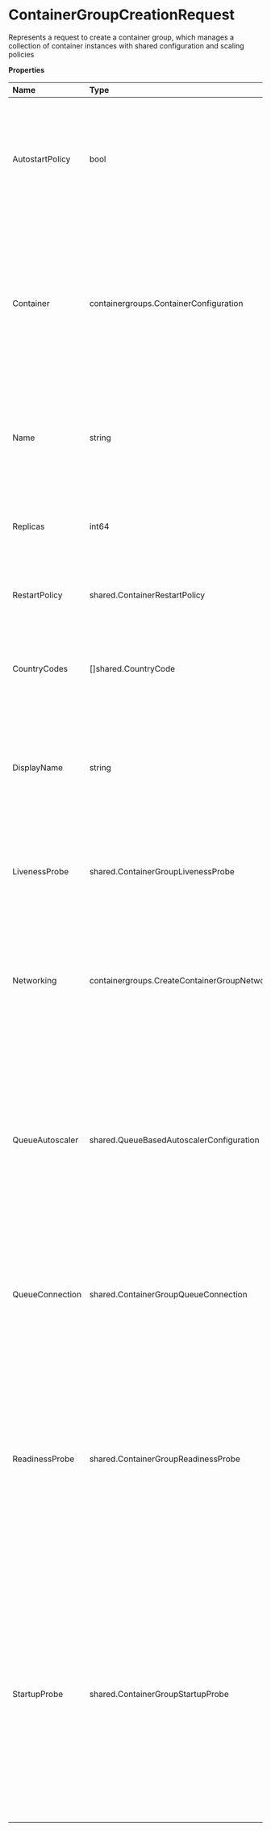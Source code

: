 # ContainerGroupCreationRequest

Represents a request to create a container group, which manages a collection of container instances with shared configuration and scaling policies

**Properties**

| Name            | Type                                           | Required | Description                                                                                                                                                                                                                                                                                              |
| :-------------- | :--------------------------------------------- | :------- | :------------------------------------------------------------------------------------------------------------------------------------------------------------------------------------------------------------------------------------------------------------------------------------------------------- |
| AutostartPolicy | bool                                           | ✅       | Determines whether the container group should start automatically when created (true) or remain stopped until manually started (false)                                                                                                                                                                   |
| Container       | containergroups.ContainerConfiguration         | ✅       | Configuration for creating a container within a container group. Defines the container image, resource requirements, environment variables, and other settings needed to deploy and run the container.                                                                                                   |
| Name            | string                                         | ✅       | Unique identifier for the container group that must follow DNS naming conventions (lowercase alphanumeric with hyphens)                                                                                                                                                                                  |
| Replicas        | int64                                          | ✅       | Number of container instances to deploy and maintain for this container group                                                                                                                                                                                                                            |
| RestartPolicy   | shared.ContainerRestartPolicy                  | ✅       | Specifies the policy for restarting containers when they exit or fail.                                                                                                                                                                                                                                   |
| CountryCodes    | []shared.CountryCode                           | ❌       | List of countries nodes must be located in. Remove this field to permit nodes from any country.                                                                                                                                                                                                          |
| DisplayName     | string                                         | ❌       | Human-readable name for the container group that can include spaces and special characters, used for display purposes                                                                                                                                                                                    |
| LivenessProbe   | shared.ContainerGroupLivenessProbe             | ❌       | Defines a liveness probe for container groups that determines when to restart a container if it becomes unhealthy                                                                                                                                                                                        |
| Networking      | containergroups.CreateContainerGroupNetworking | ❌       | Network configuration for container groups specifying connectivity parameters, including authentication, protocol, and timeout settings                                                                                                                                                                  |
| QueueAutoscaler | shared.QueueBasedAutoscalerConfiguration       | ❌       | Defines configuration for automatically scaling container instances based on queue length. The autoscaler monitors a queue and adjusts the number of running replicas to maintain the desired queue length.                                                                                              |
| QueueConnection | shared.ContainerGroupQueueConnection           | ❌       | Configuration for connecting a container group to a message queue system, enabling asynchronous communication between services.                                                                                                                                                                          |
| ReadinessProbe  | shared.ContainerGroupReadinessProbe            | ❌       | Defines how to check if a container is ready to serve traffic. The readiness probe determines whether the container's application is ready to accept traffic. If the readiness probe fails, the container is considered not ready and traffic will not be sent to it.                                    |
| StartupProbe    | shared.ContainerGroupStartupProbe              | ❌       | Defines a probe that checks if a container application has started successfully. Startup probes help prevent applications from being prematurely marked as unhealthy during initialization. The probe can use HTTP requests, TCP connections, gRPC calls, or shell commands to determine startup status. |

